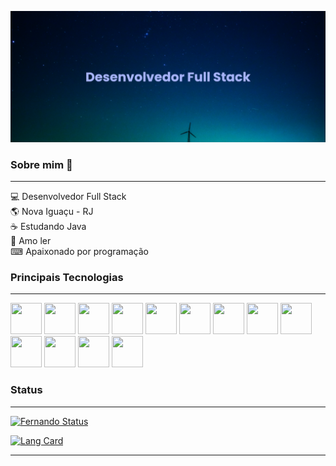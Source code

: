 [![MasterHead](banner.png)](https://github.com/Fernando-Scramignon)


### Sobre mim 👋
<hr/>

💻 Desenvolvedor Full Stack <br/>
🌎 Nova Iguaçu - RJ <br />
☕ Estudando Java <br />
📖 Amo ler <br />
⌨ Apaixonado por programação

### Principais Tecnologias
<hr />

<img src="https://cdn.jsdelivr.net/gh/devicons/devicon/icons/typescript/typescript-plain.svg" width="50" height="50"/> <img src="https://cdn.jsdelivr.net/gh/devicons/devicon/icons/javascript/javascript-plain.svg" width="50" height="50"/> <img src="https://cdn.jsdelivr.net/gh/devicons/devicon/icons/python/python-original.svg" width="50" height="50" />
<img src="https://cdn.jsdelivr.net/gh/devicons/devicon/icons/html5/html5-plain.svg" width="50" height="50" />
<img src="https://cdn.jsdelivr.net/gh/devicons/devicon/icons/css3/css3-plain.svg" width="50" height="50" />
<img src="https://cdn.jsdelivr.net/gh/devicons/devicon/icons/react/react-original.svg" width="50" height="50" />
<img src="https://cdn.jsdelivr.net/gh/devicons/devicon/icons/django/django-plain.svg" width="50" height="50" />
<img src="https://cdn.jsdelivr.net/gh/devicons/devicon/icons/nodejs/nodejs-plain.svg" width="50" height="50" />
<img src="https://cdn.jsdelivr.net/gh/devicons/devicon/icons/express/express-original.svg" width="50" height="50" />
<img src="https://cdn.jsdelivr.net/gh/devicons/devicon/icons/postgresql/postgresql-plain.svg" width="50" height="50" />
<img src="https://cdn.jsdelivr.net/gh/devicons/devicon/icons/docker/docker-plain.svg" width="50" height="50" />
<img src="https://cdn.jsdelivr.net/gh/devicons/devicon/icons/git/git-plain.svg" width="50" height="50" />
<img src="https://cdn.jsdelivr.net/gh/devicons/devicon/icons/github/github-original.svg" width="50" height="50" />


### Status
<hr/>

[![Fernando Status](https://github-readme-stats.vercel.app/api?username=Fernando-Scramignon&theme=transparent&locale=pt-BR&custom_title=Estatísticas+do+Github+de+Fernando+Scramignon&card_width=500px)](https://github.com/Fernando-Scramignon/github-readme-stats)

[![Lang Card](https://github-readme-stats.vercel.app/api/top-langs?username=Fernando-Scramignon&theme=transparent&langs_count=2&card_width=500px&locale=pt-BR)](https://github.com/Fernando-Scramignon/github-readme-stats)

<hr/>

